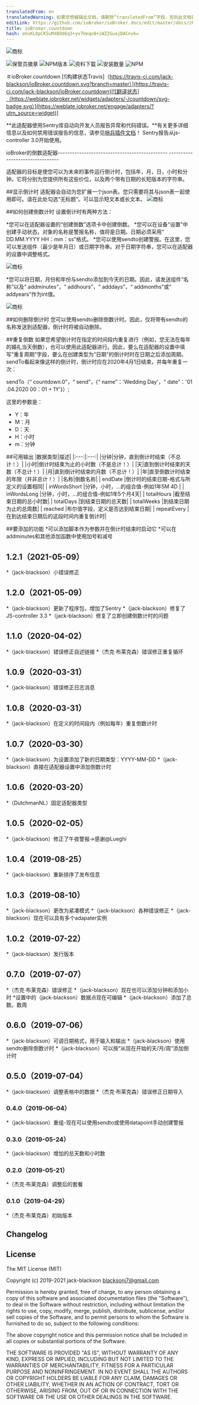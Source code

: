 ```yaml
---
translatedFrom: en
translatedWarning: 如果您想编辑此文档，请删除“translatedFrom”字段，否则此文档将再次自动翻译
editLink: https://github.com/ioBroker/ioBroker.docs/edit/master/docs/zh-cn/adapterref/iobroker.countdown/README.md
title: ioBroker.countdown
hash: oUuKL0pCKSuM4BOd6q3+yv7Ueqo8+iWZ2GuajDACnvk=
---
```

![商标](../../../en/adapterref/iobroker.countdown/admin/countdown.png)

![保管员徽章](https://snyk.io/test/github/jack-blackson/ioBroker.countdown/badge.svg)
![NPM版本](http://img.shields.io/npm/v/iobroker.countdown.svg)
![资料下载](https://img.shields.io/npm/dm/iobroker.countdown.svg)
![安装数量](http://iobroker.live/badges/countdown-stable.svg)
![NPM](https://nodei.co/npm/iobroker.countdown.png?downloads=true)

＃ioBroker.countdown
[![构建状态Travis]（https://travis-ci.com/jack-blackson/ioBroker.countdown.svg?branch=master）](https://travis-ci.com/jack-blackson/ioBroker.countdown)[![翻译状态]（https://weblate.iobroker.net/widgets/adapters/-/countdown/svg-badge.svg）](https://weblate.iobroker.net/engage/adapters/?utm_source=widget)]

**此适配器使用Sentry库自动向开发人员报告异常和代码错误。**有关更多详细信息以及如何禁用错误报告的信息，请参见[哨兵插件文档](https://github.com/ioBroker/plugin-sentry#plugin-sentry)！ Sentry报告从js-controller 3.0开始使用。

ioBroker的倒数适配器---------------------------------------------- --------------------------------

适配器的目标是使您可以为未来的事件运行倒计时，包括年，月，日，小时和分钟。它将分别为您提供所有这些价位，以及两个带有日期的长短版本的字符串。

##显示倒计时
适配器会自动为您扩展一个json表。您只需要将其与json表一起使用即可。请在此处勾选“无标题”。可以显示短文本或长文本。
![商标](../../../en/adapterref/iobroker.countdown/admin/countdown_json.png)

##如何创建倒数计时
设置倒计时有两种方法：

*您可以在适配器设置的“创建倒数”选项卡中创建倒数。
*您可以在设备“设置”中创建手动状态。对象的名称是警报名称，值将是日期。日期必须采用“ DD.MM.YYYY HH：mm：ss”格式。
*您可以使用sendto创建警报。在这里，您可以发送组件（最少是年月日）或日期字符串。对于日期字符串，您可以在适配器的设置中调整格式。

![商标](../../../en/adapterref/iobroker.countdown/admin/countdown_blocky.png)

*您可以将日期，月份和年份与sendto添加到今天的日期。因此，请发送组件“名称”以及“ addminutes”，“ addhours”，“ adddays”，“ addmonths”或“ addyears”作为int值。

![商标](../../../en/adapterref/iobroker.countdown/admin/countdown_blocky_add.png)

##如何删除倒计时
您可以使用sendto删除倒数计时。因此，仅将带有sendto的名称发送到适配器，倒计时将被自动删除。

##重复倒数
如果您希望倒计时在指定的时间段内重复进行（例如，您无法在每年的婚礼当天倒数），也可以使用此适配器进行。因此，要么在适配器的设置中填写“重复周期”字段，要么在创建类型为“日期”的倒计时时在日期之后添加周期。 sendTo看起来像这样的倒计时，倒计时应在2020年4月1日结束，并每年重复一次：

sendTo（“ countdown.0”，“ send”，{“ name”：'Wedding Day'，“ date”：'01 .04.2020 00：01 + 1Y'}）;

这里的参数是：

* Y：年
* M：月
* D：天
* H：小时
* m：分钟

##可用输出
|数据类型|描述|
|:---:|:---:|
|分钟|分钟，直到倒计时结束（不总计！）|
|小时|倒计时结束为止的小时数（不是总计！）|
|天|直到倒计时结束的天数（不总计！）|
|月|直到倒计时结束的月数（不总计！）|
|年|直至倒数计时结束的年限（并非总计！）|
|名称|倒数名称|
| endDate |倒计时的结束日期-格式与所定义的设置相同|
| inWordsShort |分钟，小时，...的组合值-例如1年5M 4D |
| inWordsLong |分钟，小时，...的组合值-例如1年5个月4天|
| totalHours |截至结束日期的总小时数|
| totalDays |到结束日期的总天数|
| totalWeeks |到结束日期为止的总周数|
| reached |布尔值字段，定义是否达到结束日期|
| repeatEvery |在到达结束日期后的这段时间内重复倒计时|

##要添加的功能
*可以添加脚本作为参数并在倒计时结束时启动它
*可以在addminutes和其他添加函数中使用加号和减号

## 1.2.1（2021-05-09）
*（jack-blackson）小错误修正

## 1.2.0（2021-05-09）
*（jack-blackson）更新了程序包，增加了Sentry
*（jack-blackson）修复了JS-controller 3.3
*（jack-blackson）修复了立即创建倒数计时的问题

## 1.1.0（2020-04-02）
*（jack-blackson）错误修正自述链接
*（杰克·布莱克森）错误修正重复循环

## 1.0.9（2020-03-31）
*（jack-blackson）错误修正日志消息

## 1.0.8（2020-03-31）
*（jack-blackson）在定义的时间段内（例如每年）重复倒数计时

## 1.0.7（2020-03-30）
*（jack-blackson）为设置添加了新的日期类型：YYYY-MM-DD
*（jack-blackson）直接在适配器设置中添加倒数计时

## 1.0.6（2020-03-20）
*（DutchmanNL）固定适配器类型

## 1.0.5（2020-02-05）
*（jack-blackson）修正了午夜警报->感谢@Lueghi

## 1.0.4（2019-08-25）
*（jack-blackson）重新排序了发布信息

## 1.0.3（2019-08-10）
*（jack-blackson）更改为紧凑模式
*（jack-blackson）各种错误修正
*（jack-blackson）现在可以具有多个adapater实例

## 1.0.2（2019-07-22）
*（jack-blackson）发行版本

## 0.7.0（2019-07-07）
*（杰克·布莱克森）错误修正
*（jack-blackson）现在也可以添加分钟和添加小时
*设置中的（jack-blackson）数据点现在可编辑
*（jack-blackson）添加了总数。数周

## 0.6.0（2019-07-06）
*（jack-blackson）可调日期格式，用于输入和输出
*（jack-blackson）使用sendto删除倒数计时
*（jack-blackson）可以按“从现在开始的天/月/周”添加倒计时

## 0.5.0（2019-07-04）
*（jack-blackson）调整表格中的数据
*（杰克·布莱克森）错误修正日期导入

### 0.4.0（2019-06-04）
*（jack-blackson）重组-现在可以使用sendto或使用datapoint手动创建警报

### 0.3.0（2019-05-24）
*（jack-blackson）增加的总天数和小时数

### 0.2.0（2019-05-21）
*（杰克·布莱克森）调整后的套餐

### 0.1.0（2019-04-29）
*（杰克·布莱克森）初始版本

## Changelog

## License
The MIT License (MIT)

Copyright (c) 2019-2021 jack-blackson <blacksonj7@gmail.com>

Permission is hereby granted, free of charge, to any person obtaining a copy
of this software and associated documentation files (the "Software"), to deal
in the Software without restriction, including without limitation the rights
to use, copy, modify, merge, publish, distribute, sublicense, and/or sell
copies of the Software, and to permit persons to whom the Software is
furnished to do so, subject to the following conditions:

The above copyright notice and this permission notice shall be included in
all copies or substantial portions of the Software.

THE SOFTWARE IS PROVIDED "AS IS", WITHOUT WARRANTY OF ANY KIND, EXPRESS OR
IMPLIED, INCLUDING BUT NOT LIMITED TO THE WARRANTIES OF MERCHANTABILITY,
FITNESS FOR A PARTICULAR PURPOSE AND NONINFRINGEMENT. IN NO EVENT SHALL THE
AUTHORS OR COPYRIGHT HOLDERS BE LIABLE FOR ANY CLAIM, DAMAGES OR OTHER
LIABILITY, WHETHER IN AN ACTION OF CONTRACT, TORT OR OTHERWISE, ARISING FROM,
OUT OF OR IN CONNECTION WITH THE SOFTWARE OR THE USE OR OTHER DEALINGS IN
THE SOFTWARE.